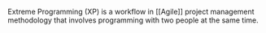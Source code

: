 Extreme Programming (XP) is a workflow in [[Agile]] project management methodology that involves programming with two people at the same time.